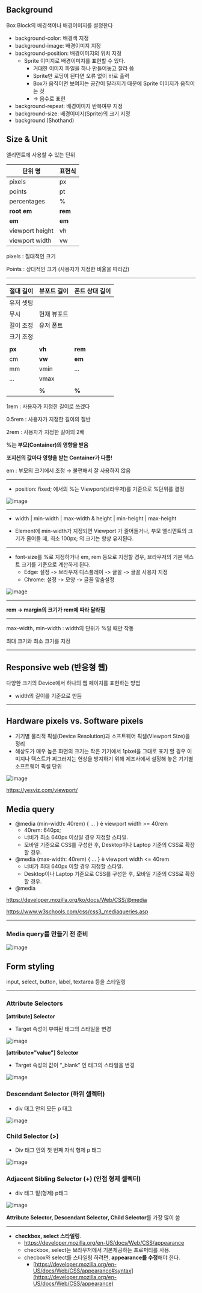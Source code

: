 ## Background

Box Block의 배경색이나 배경이미지를 설정한다

- background-color: 배경색 지정
- background-image: 배경이미지 지정
- background-position: 배경이미지의 위치 지정
    - Sprite 이미지로 배경이미지를 표현할 수 있다.
        - 거대한 이미지 파일을 하나 만들어놓고 잘라 씀
        - Sprite만 로딩이 된다면 오류 없이 바로 출력
        - Box가 움직이면 보여지는 공간이 달라지기 때문에 Sprite 이미지가 움직이는 것
        - → 음수로 표현
- background-repeat: 배경이미지 반복여부 지정
- background-size: 배경이미지(Sprite)의 크기 지정
- background (Shothand)

## Size & Unit

엘리먼트에 사용할 수 있는 단위

| **단위 명** | **표현식** |
| --- | --- |
| pixels | px |
| points | pt |
| percentages | % |
| **root em** | **rem** |
| **em** | **em** |
| viewport height | vh |
| viewport width | vw |

pixels : 절대적인 크기

Points : 상대적인 크기 (사용자가 지정한 비율을 따라감)

---

| **절대 길이** | **뷰포트 길이** | **폰트 상대 길이** |
| --- | --- | --- |
| 유저 셋팅
무시 | 현재 뷰포트
길이 조정 | 유저 폰트 
크기 조정 |
|  |  |  |
| **px** | **vh** | **rem** |
| cm | **vw** | **em** |
| mm | vmin | ... |
| ... | vmax |  |
|  |  |  |
|  | **%** | **%** |

1rem : 사용자가 지정한 길이로 쓰겠다

0.5rem : 사용자가 지정한 길이의 절반

2rem : 사용자가 지정한 길이의 2배

**%는 부모(Container)의 영향을 받음**

**포지션의 값마다 영향을 받는 Container가 다름!**

em : 부모의 크기에서 조정 → 불편해서 잘 사용하지 않음

---

- position: fixed; 에서의 %는 Viewport(브라우저)를 기준으로 %단위를 결정

![image](https://github.com/user-attachments/assets/af593ba9-ac29-4d19-b270-cd7620d8d2a4)

---

- width | min-width | max-width & height | min-height | max-height

- Element에 min-width가 지정되면 Viewport 가 줄어들거나, 부모 엘리먼트의 크기가 줄어들 때, 최소 100px; 의 크기는 항상 유지된다.

---

- font-size를 %로 지정하거나 em, rem 등으로 지정할 경우,  브라우저의 기본 텍스트 크기를 기준으로 계산하게 된다.
    - Edge: 설정 -> 브라우저 디스플레이 -> 글꼴 -> 글꼴 사용자 지정
    - Chrome: 설정 -> 모양 -> 글꼴 맞춤설정

![image](https://github.com/user-attachments/assets/dff2f507-f49d-4f79-a69c-ad8d36906fef)

---

**rem → margin의 크기가 rem에 따라 달라짐**

---

max-width, min-width : width의 단위가 %일 때만 작동

최대 크기와 최소 크기를 지정

---

## Responsive web (반응형 웹)

다양한 크기의 Device에서 하나의 웹 페이지를 표현하는 방법

- width의 길이를 기준으로 만듬

---

## Hardware pixels vs. Software pixels

- 기기별 물리적 픽셀(Device Resolution)과 소프트웨어 픽셀(Viewport Size)을 정리
- 해상도가 매우 높은 화면의 크기는 작은 기기에서 1pixel을 그대로 표기 할 경우 이미지나 텍스트가 찌그러지는 현상을 방지하기 위해 제조사에서 설정해 놓은 기기별 소프트웨어 픽셀 단위

![image](https://github.com/user-attachments/assets/e5cb187f-e5e0-4c5d-9ca3-53d7981d3b8f)

https://yesviz.com/viewport/

## Media query

- @media (min-width: 40rem) { ... } è viewport width >= 40rem
    - 40rem: 640px;
    - 너비가 최소 640px 이상일 경우 지정할 스타일.
    - 모바일 기준으로 CSS를 구성한 후, Desktop이나 Laptop 기준의 CSS로 확장할 경우.
- @media (max-width: 40rem) { ... } è viewport width <= 40rem
    - 너비가 최대 640px 이할 경우 지정할 스타일.
    - Desktop이나 Laptop 기준으로 CSS를 구성한 후, 모바일 기준의 CSS로 확장할 경우.
- @media

https://developer.mozilla.org/ko/docs/Web/CSS/@media

https://www.w3schools.com/css/css3_mediaqueries.asp

---

### **Media query를 만들기 전 준비**

![image](https://github.com/user-attachments/assets/1bf0c3c6-d321-4fde-b674-cfa1303632c6)

## Form styling

input, select, button, label, textarea 등을 스타일링

---

### Attribute Selectors

**[attribute] Selector**

- Target 속성이 부여된 <a>태그의 스타일을 변경

![image](https://github.com/user-attachments/assets/1c57e0f6-9d39-4058-a037-bbd44ab04e89)

**[attribute="value"] Selector**

- Target 속성의 값이 “_blank” 인 <a> 태그의 스타일을 변경

![image](https://github.com/user-attachments/assets/467e9a90-0384-40bc-94c0-92c0650dc1de)

### **Descendant Selector (하위 셀렉터)**

- div 태그 안의 모든 p 태그

![image](https://github.com/user-attachments/assets/1dc9fbdf-7aa9-4e29-ba45-6a9c7edd6232)

### **Child Selector (>)**

- Div 태그 안의 첫 번째 자식 형제 p 태그

![image](https://github.com/user-attachments/assets/372b0c11-e4c5-4e93-a52f-e5ef7de3f03b)

### Adjacent Sibling Selector (+) (인접 형제 셀렉터)

- div 태그 밑(형제) p태그

![image](https://github.com/user-attachments/assets/367b964f-d305-4a2d-8c73-7cef4baaef05)

**Attribute Selector, Descendant Selector, Child Selector**를 가장 많이 씀

---

- **checkbox, select 스타일링**.
    - https://developer.mozilla.org/en-US/docs/Web/CSS/appearance
    - checkbox, select는 브라우저에서 기본제공하는 프로퍼티를 사용.
    - checbox와 select를 스타일링 하려면, **appearance를 수정**해야 한다.
        - [https://developer.mozilla.org/en-US/docs/Web/CSS/appearance#syntax](https://developer.mozilla.org/en-US/docs/Web/CSS/appearance)
